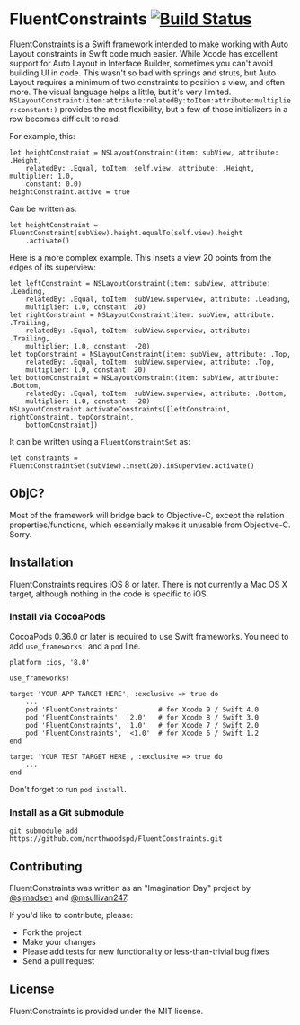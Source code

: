 # FluentConstraints [![Build Status](https://travis-ci.org/northwoodspd/FluentConstraints.svg)](https://travis-ci.org/northwoodspd/FluentConstraints)

FluentConstraints is a Swift framework intended to make working with Auto Layout constraints in Swift code much easier. While Xcode has excellent support for Auto Layout in Interface Builder, sometimes you can't avoid building UI in code. This wasn't so bad with springs and struts, but Auto Layout requires a minimum of two constraints to position a view, and often more. The visual language helps a little, but it's very limited. `NSLayoutConstraint(item:attribute:relatedBy:toItem:attribute:multiplier:constant:)` provides the most flexibility, but a few of those initializers in a row becomes difficult to read.

For example, this:

    let heightConstraint = NSLayoutConstraint(item: subView, attribute: .Height,
        relatedBy: .Equal, toItem: self.view, attribute: .Height, multiplier: 1.0,
        constant: 0.0)
    heightConstraint.active = true

Can be written as:

    let heightConstraint = FluentConstraint(subView).height.equalTo(self.view).height
        .activate()

Here is a more complex example. This insets a view 20 points from the edges of its superview:

    let leftConstraint = NSLayoutConstraint(item: subView, attribute: .Leading,
        relatedBy: .Equal, toItem: subView.superview, attribute: .Leading,
        multiplier: 1.0, constant: 20)
    let rightConstraint = NSLayoutConstraint(item: subView, attribute: .Trailing,
        relatedBy: .Equal, toItem: subView.superview, attribute: .Trailing,
        multiplier: 1.0, constant: -20)
    let topConstraint = NSLayoutConstraint(item: subView, attribute: .Top,
        relatedBy: .Equal, toItem: subView.superview, attribute: .Top,
        multiplier: 1.0, constant: 20)
    let bottomConstraint = NSLayoutConstraint(item: subView, attribute: .Bottom,
        relatedBy: .Equal, toItem: subView.superview, attribute: .Bottom,
        multiplier: 1.0, constant: -20)
    NSLayoutConstraint.activateConstraints([leftConstraint, rightConstraint, topConstraint,
        bottomConstraint])

It can be written using a `FluentConstraintSet` as:

    let constraints = FluentConstraintSet(subView).inset(20).inSuperview.activate()

## ObjC?

Most of the framework will bridge back to Objective-C, except the relation properties/functions, which essentially makes it unusable from Objective-C. Sorry.

## Installation

FluentConstraints requires iOS 8 or later. There is not currently a Mac OS X target, although nothing in the code is specific to iOS.

### Install via CocoaPods

CocoaPods 0.36.0 or later is required to use Swift frameworks. You need to add `use_frameworks!` and a `pod` line.

    platform :ios, '8.0'

    use_frameworks!

    target 'YOUR APP TARGET HERE', :exclusive => true do
        ...
        pod 'FluentConstraints'          # for Xcode 9 / Swift 4.0
        pod 'FluentConstraints'  '2.0'   # for Xcode 8 / Swift 3.0
        pod 'FluentConstraints', '1.0'   # for Xcode 7 / Swift 2.0
        pod 'FluentConstraints', '<1.0'  # for Xcode 6 / Swift 1.2
    end

    target 'YOUR TEST TARGET HERE', :exclusive => true do
        ...
    end

Don't forget to run `pod install`.

### Install as a Git submodule

    git submodule add https://github.com/northwoodspd/FluentConstraints.git

## Contributing

FluentConstraints was written as an "Imagination Day" project by [@sjmadsen](https://github.com/sjmadsen) and [@msullivan247](https://github.com/msullivan247).

If you'd like to contribute, please:

* Fork the project
* Make your changes
* Please add tests for new functionality or less-than-trivial bug fixes
* Send a pull request

## License

FluentConstraints is provided under the MIT license.
